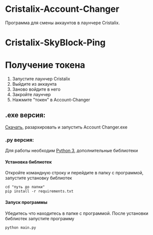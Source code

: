 # Cristalix-Account-Changer
Программа для смены аккаунтов в лаунчере Cristalix.
# Cristalix-SkyBlock-Ping

# Получение токена
  1. Запустите лаунчер Cristalix
  2. Выйдите из аккаунта
  3. Заново войдите в него
  4. Закройте лаунчер
  5. Нажмите "токен" в Account-Changer

## .exe версия:
  [Скачать](https://github.com/matswuuu/Cristalix-Account-Changer/releases/download/v0.0.1/Account.Changer.zip), разархировать и запустить Account Changer.exe
 
### .py версия:
  Для работы необходим [Python 3](https://www.python.org/downloads/), дополнительные библиотеки
  
#### Установка библиотек
   Откройте командную строку и перейдите в папку с программой, запустите установку библиотек

    cd "путь до папки"
    pip install -r requirements.txt
    
#### Запуск программы
   Убедитесь что находитесь в папке с программой. После установки библиотек запустите программу
     
    python main.py
